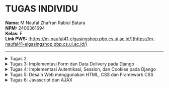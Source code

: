 # TUGAS INDIVIDU
**Nama:** M Naufal Zhafran Rabiul Batara  
**NPM:** 2406361694  
**Kelas:** F  
**Link PWS:** [https://m-naufal41-elgasingshop.pbp.cs.ui.ac.id/](https://m-naufal41-elgasingshop.pbp.cs.ui.ac.id/)

---

<details>
<summary>Tugas 2</summary>
Link: [https://m-naufal41-elgasingshop.pbp.cs.ui.ac.id/](https://m-naufal41-elgasingshop.pbp.cs.ui.ac.id/)

1. Jelaskan bagaimana cara kamu mengimplementasikan checklist di atas secara step-by-step (bukan hanya sekadar mengikuti tutorial).  
   - Membuat sebuah proyek Django baru.  
     langkah pertama saya membuat direktori baru bernama footballshop lalu saya masuk kedalam direktori tersebut menggunakan command "cd footballshop" lalu setelah itu saya membuat virtual environment dan mengaktifkannya, tujuannya agar package dan dependencies dari projek kita tidak nabrak dengan versi lain yang terinstall di komputer saya, setelah itu saya menyiapkan dependencies yang ingin saya gunakan di requirements.txt lalu menginstalasi dependencies tersebut dengan menggunakan command "pip install -r requirements.txt" lalu setelah itu baru saya membuat projek djangonya yang bernama football_shop dengan perintah "django-admin startproject football_shop ."

   - Membuat aplikasi dengan nama main pada proyek tersebut.  
     menggunakan command "python manage.py startapp main" 
     
   - Melakukan routing pada proyek agar dapat menjalankan aplikasi main.  
     mendaftarkannya ke INSTALLED_APPS di settings.py

   - Membuat model pada aplikasi main dengan nama Product dan memiliki atribut wajib sebagai berikut.  
     pertama saya buka file models.py di main lalu saya mengisi filenya seperti di tutorial namun saya mengganti isi pilihan categorynya sesuai dengan kebutuhan saya yaitu toko bola jadi saya menggantinya dengan jenis item yang ingin saya jual lalu saya mendefine id field bertipe UUIDField yang digunakan sebagai primary key, name field bertipe charfield untuk nama item yang akan saya jual dengan panjang maksimal 255 char, price field bertipe integerfield yang menyimpan harga dari item, description field bertipe textfield yang menyimpan deskripsi dari item yang akan dijual, thumbnail field bertipe URL yang menyimpan URL gambar thumbnail item, category field bertipe charfield untuk menyimpan kategori dari item, is_featured untuk menentukan apakah item ini akan ditampilkan sebagai barang unggulan atau tidak, created_at yang otomatis berisi tanggal dan waktu saat data dibuat, dan yang terakhir method __str__ yang mengembalikan representasi string dari nama dan harga item.

   - Membuat sebuah fungsi pada views.py untuk dikembalikan ke dalam sebuah template HTML yang menampilkan nama aplikasi serta nama dan kelas kamu.  
     di view saya membuat variable npm nama kelas nama projek yang akan saya gunakan di template html saya

   - Membuat sebuah routing pada urls.py aplikasi main untuk memetakan fungsi yang telah dibuat pada views.py.  
     proses mengonfirugasi routing diawali dengan membuat file urls.py di main lalu membuat urlpatterns (list berisi objek URLPATTERN yang dihasilkan fungsi path()) tidak lupa juga menambahkan urls yang kita buat tadi di main ke urlpatterns di urls.py direktori djangonya (football_shop).

   - Melakukan deployment ke PWS terhadap aplikasi yang sudah dibuat sehingga nantinya dapat diakses oleh teman-temanmu melalui Internet.  
     buka web pws lalu create new project (elgasingshop) setelah itu saya mengisi tab environs sesuai dengan isi .env.prod project saya lalu menambahkan url deployment pws ke allowed host setelah itu saya jalankan perintah yang terdapat di project command lalu mengisi git credential manager setelah itu saya push dan selesai.

2. <img width="800" height="450" alt="image" src="https://github.com/user-attachments/assets/bf8fd7bb-71d6-4fa3-a7c1-762a1e06fd14" />  
   source: https://www.dothedev.com/blog/what-is-django-used-for/

   - urls.py berfungsi untuk menentukan ke mana request HTTP diarahkan. saat user mengakses URL di browser, django memeriksa urlpattern di urls.py jika ada yang cocok, request diteruskan ke fungsi tertentu di views.py
   - views.py berfungsi untuk menangani request dan menentukan respon. awalnya dia menerima request dari urls.py setelah itu mengambil data dari models.py lalu memilikih template HTML untuk response.
   - models.py berfungsi sebagai representasi database. models.py berisi class yang mempresentasikan tabel di database, lalu views.py menggunakan model ini untuk membaca/menulis data dari atau ke databse.
   - template berfungsi untuk menyusun tampilan yang akan dikirim ke user. template menerima data dari views.py lalu menggabungkan data ke dalam HTML lalu hasil akhirnya adalah HTML response yang dikirim ke browser.

3. ada banyak peran dan fungsi settings.py yang pertama menentukan jenis database yang digunakan dan cara menghubungkannya, berisi daftar aplikasi django yang aktif dan akan digunakan dalam proyek, berisi daftar domain yang diperbolehkan mengakses app, mengatur direktori yang digunakan untuk memproses template HTML.

4. Bagaimana cara kerja migrasi database di Django?  
   migrasi database di gjango adalah proses untuk membuat dan mengubah struktur database. django memakai 2 command, yang pertama "python manage.py makemigrations" yang berfungsi membaca perubahan di models.py dan membuat folder migrations, yang kedua "python manage.py migrate" yang berfungsi untuk menjalankan file migration yang sudah dibuat ke database, django akan membuat atau mengubah tabel di database sesuai intruksi migration

5. dalam software development menurut saya lebih baik untuk mempelajari backend terlebih dahulu karena frontend menurut saya adalah hal yang mudah dipelajari bahkan bisa dengan bantuan AI, tidak dengan backend yang berisi logic yang rumit dan berhubungan databse yang dimana bersifat pribadi jadi menurut saya kita harus paham backend terlebih dahulu. namun kenapa harus memakai Django? karena yang pertama django menggunakan bahasa python yang dimana bahasa yang paling mudah untuk dipahami (mendekati bahasa manusia) lalu django menggunakan pola MVT dimana sangat bagus untuk belajar memisahkan logika view, data, dan tampilan yang merupakan dasar dari software development.

6. amann
</details>

<details>
<summary>Tugas 3: Implementasi Form dan Data Delivery pada Django</summary>

1. Mengapa kita memerlukan data delivery dalam pengimplementasian sebuah platform?  
   Data delivery dibutuhkan agar data dari server dapat diakses oleh client atau aplikasi lain dalam format yang terstandarisasi. hal ini memungkinkan aplikasi untuk:
   - Melakukan integrasi dengan sistem lain.
   - Mengirim dan menerima data secara real-time.
   - Memisahkan logika backend dan frontend, sehingga frontend bisa mengambil data tanpa harus terikat dengan template HTML.

2. Mana yang lebih baik antara XML dan JSON? Mengapa JSON lebih populer dibandingkan XML?  
   - XML cocok untuk data yang memiliki struktur kompleks dan membutuhkan validasi ketat.  
   - sedangkan JSON Lebih ringkas, mudah dibaca manusia maupun mesin, lebih cepat diparsing, dan sudah menjadi standar dalam komunikasi API modern.  
     JSON lebih populer karena lebih efisien, simpel, dan didukung luas di berbagai bahasa pemrograman.

3. Fungsi dari method is_valid() pada form Django dan mengapa kita membutuhkannya?  
   Method is_valid() digunakan untuk:
   - Mengecek apakah data yang dikirim user melalui form sesuai dengan aturan yang didefinisikan di model atau form.
   - Menghindari error ketika data disimpan ke database.  
     kita membutuhkan is_valid() karena tanpa is_valid(), data yang tidak sesuai bisa masuk ke database dan menimbulkan inkonsistensi.

4. Mengapa kita membutuhkan csrf_token saat membuat form di Django? Apa yang dapat terjadi jika kita tidak menambahkannya?  
   - csrf_token digunakan untuk mencegah CSRF (Cross-Site Request Forgery), yaitu serangan di mana penyerang mencoba mengirim permintaan palsu ke server dengan identitas user yang sedang login.  
   - Jika csrf_token tidak ditambahkan, form Django akan ditolak secara default (Forbidden 403).  
   - Tanpa proteksi ini, penyerang bisa mengeksploitasi user yang sedang login untuk melakukan aksi berbahaya, misalnya menghapus data atau melakukan transaksi tanpa izin.

5. Bagaimana cara mengimplementasikan checklist tugas ini secara step-by-step?  
   1. Membuat 4 fuction baru di views dengan menggunakan Httpresponse dan seriaizers untuk menampilkan data dalam format XML, JSON, XML by ID, dan JSON by ID.  
   2. Menambahkan routing URL di urls.py untuk masing-masing view.  
   3. membuat base.html (direktori templates pada root) yang berfungsi sebagai template dasar yang dapat digunakan sebagai kerangka umum untuk halaman web lainnya  
   4. menambahkan base.html tadi ke list TEMPLATES di settings.py  
   5. edit main.html pada dir main/templates agar menggunakan template utama  
   6. membuat forms.py  
   7. menambahkan function create_items & show_items pada views.py dan membuat list item pada fuction show_main  
   8. import function yang telah dibuat ke urls.py  
   9. membuat tampilan baru untuk main.html (buat button add items dan juga menampilkan daftar berita dan juga button detail).  
   10. Membuat create_items & items_detail (.html) untuk halaman ketika button additems di klik dan juga button detail.

6. Feedback untuk Asdos di Tutorial 2  
   amann

Dokumentasi Postman  
<img width="1470" height="919" alt="Screenshot 2025-09-17 at 03 56 59" src="https://github.com/user-attachments/assets/91fb4f94-561c-4d44-afdd-0fea11b29762" />  
<img width="1470" height="919" alt="Screenshot 2025-09-17 at 03 57 03" src="https://github.com/user-attachments/assets/a459f6f8-f10b-4d1c-8280-61aa4b06577e" />  
<img width="1470" height="919" alt="Screenshot 2025-09-17 at 03 57 06" src="https://github.com/user-attachments/assets/bc1b547b-b007-408e-b20f-08da01317b82" />  
<img width="1470" height="919" alt="Screenshot 2025-09-17 at 03 57 08" src="https://github.com/user-attachments/assets/06f1fc9e-58a3-4a28-a377-cb3845220bb6" />
</details>

<details>
<summary>Tugas 4: Implementasi Autentikasi, Session, dan Cookies pada Django</summary>

## Pertanyaan di README

<details>
<summary>1. Apa itu Django AuthenticationForm? Jelaskan juga kelebihan dan kekurangannya.</summary>

**AuthenticationForm** adalah form bawaan Django untuk proses login.  
- **Kelebihan**: Mudah digunakan, langsung terintegrasi dengan sistem autentikasi Django.  
- **Kekurangan**: Kurang fleksibel jika butuh customisasi form login yang kompleks.

</details>

<details>
<summary>2. Apa perbedaan antara autentikasi dan otorisasi? Bagaiamana Django mengimplementasikan kedua konsep tersebut?</summary>

- **Autentikasi**: Proses memverifikasi identitas pengguna (misalnya login dengan username & password).  
- **Otorisasi**: Proses menentukan hak akses pengguna setelah berhasil diautentikasi.  
  Django menggunakan `django.contrib.auth` untuk autentikasi dan `permissions`/`groups` untuk otorisasi.

</details>

<details>
<summary>3. Kelebihan & Kekurangan Session dan Cookies</summary>

- **Session**  
  - **Kelebihan**: Data tersimpan di server → lebih aman.  
  - **Kekurangan**: Membutuhkan manajemen penyimpanan di server.  
- **Cookies**  
  - **Kelebihan**: Ringan, langsung tersimpan di browser.  
  - **Kekurangan**: Rentan dimanipulasi/diintip jika tidak dienkripsi.

</details>

<details>
<summary>4. Apakah penggunaan Cookies aman secara default?</summary>

- **Cookies** tidak selalu aman secara default.  
- Potensi risiko: *session hijacking*, *cross-site scripting (XSS)*.  
- **Django** menyediakan mitigasi:  
  - `HttpOnly=True` → mencegah akses JavaScript.  
  - `Secure=True` → hanya dikirim lewat HTTPS.  
  - `SESSION_COOKIE_AGE` → atur waktu kadaluarsa.

</details>

## Implementasi Checklist Step by Step

<details>
<summary>1. Mengimplementasikan fungsi registrasi, login, dan logout untuk memungkinkan pengguna mengakses aplikasi sesuai dengan status login/log out-nya.</summary>

1. membuat function regist, login ,logout  
2. membuat tampilan page untuk registrasi, login. untuk logout cuman ditambahkan button pada main.html  
3. Merestriksi Akses Halaman Main dan item Detail dengan menggunakan @loginrequired  
4. menambahkan info last login

</details>

<details>
<summary>2. Membuat dua (2) akun pengguna dengan masing-masing tiga (3) dummy data menggunakan model yang telah dibuat sebelumnya untuk setiap akun di lokal.</summary>

1. elgasing  
   - Jersey  
   - El gasing de la Goat  
   - onananananna  

2. decul  
   - Jersey  
   - Barca  
   - Bangku

</details>

<details>
<summary>3. Menghubungkan model Product dengan User</summary>

1. import user di models.py dengan menambahkan line command "from django.contrib.auth.models import User"  
2. define user sebagai "user = models.ForeignKey(User, on_delete=models.CASCADE, null=True)" ini berfungsi untuk menghubungkan satu items dengan satu user melalui sebuah relationship  
3. buat migrasi model lalu migrasi  
4. edit views.py di bagian create_items  

@login_required(login_url='/login')
def create_items(request):
    form = ItemForm(request.POST or None)
    if form.is_valid() and request.method == "POST":
        form_entry = form.save(commit = False)
        form_entry.user = request.user
        form_entry.save()
        return redirect('main:show_main')
    context = {'form': form}
    return render(request, "create_items.html", context)
    
Parameter commit=False pada potongan kode di atas digunakan agar Django tidak langsung menyimpan objek hasil form ke database. Dengan begitu, kita memiliki kesempatan untuk memodifikasi objek tersebut terlebih dahulu sebelum disimpan.

membuat filter type di show main untuk tampilan default kita set ke all (semua barang yang dijual oleh semua user)

menambahkan tombol all and my items di main_html

menambah info seller di item detail

</details> 
<details> 
<summary>4. Menampilkan detail informasi pengguna yang sedang logged in seperti username dan menerapkan cookies seperti last_login pada halaman utama aplikasi.</summary>

mengubah bagian kode di fungsi login_user untuk menyimpan cookie baru bernama last_login yang berisi timestamp terakhir kali pengguna melakukan login.

menambah lastlogin pada context variable di show_main

mengubah fungsi logout agar menghapus cookie setelah logout

menambah info lastlogin di main html

</details> 
</details> 
<details> 
<summary>Tugas 5: Desain Web menggunakan HTML, CSS dan Framework CSS</summary> 
<details> 
<summary>Jawaban Pertanyaan</summary> 
<details> 
<summary>Jika terdapat beberapa CSS selector untuk suatu elemen HTML, jelaskan urutan prioritas pengambilan CSS selector tersebut!</summary>

Urutan prioritas menentukan style mana yang akan diterapkan jika ada beberapa CSS yang menargetkan elemen yang sama. urutannya sebagai berikut:

Inline style (<divstyle="color: red;">)

ID selector (#id)

Class, pseudo-class, attribute selector (.class, :hover, [type="text"])

Element selector (div, p, h1)

Universal selector (*)

</details> 
<details> 
<summary>Mengapa responsive design menjadi konsep yang penting dalam pengembangan aplikasi web? Berikan contoh aplikasi yang sudah dan belum menerapkan responsive design, serta jelaskan mengapa!</summary>

ada banyak alasan kenapa responsive design menjadi konsep penting namun menurut saya alasan utamanya adalah untuk user experience yang baik dan juga responsive design mendukung tampilan untuk segala jenis device tanpa harus membuat versi yang berbeda.
contoh yang sudah menerapkan dan belum:

sudah: instagram, tokopedia

belum: pacil web service

</details> 
<details> 
<summary>Jelaskan perbedaan antara margin, border, dan padding, serta cara untuk mengimplementasikan ketiga hal tersebut!</summary>

Margin adalah jarak luar elemen ke elemen lain sedangkan border adalah garis di sekitar elemen sedangkan padding adalah jarak dalam antara konten elemen dengan border
contoh implementasi:

div {
  margin: 20px;   /* jarak luar 20px */
  padding: 10px;  /* jarak dalam 10px */
  border: 2px solid black; /* garis hitam 2px */
}

</details> 
<details> 
<summary>Jelaskan konsep flex box dan grid layout beserta kegunaannya!</summary>

Flexbox dan Grid adalah layout modern CSS untuk mengatur posisi elemen. bedanya flexbox untuk satu dimensi(baris/kolom) sedangkan grid untuk dua dimensi

</details> 
</details> 
<details> 
<summary>Penjelasan Step by Step</summary>

implementasi fungsi untuk menghapus dan mengedit product
pertama kita buat dulu functionnya di views.py lalu setelah itu kita tambahkan pathnya di urls.py setelah itu kita buat button buat edit and delete

kustomisasi desain template HTML
sebenarnya bagian ini saya bingung mau jelasin gimana tapi intinya yang pertama itu saya setting dulu agar tailwind dapat digunakan dan juga membuat static global css untuk style yang digunakan berulang kali (jadi otomatis ke set stylenya tidak perlu menambah style lagi) setelah itu sebenarnya kurang lebih sama kayak tutorial paling pemilihan warna saja yang berbeda saya menggunakan warna biru saya juga membuat sedikit perubahan di bagian card karna tidak boleh persis sama, pada cardnya saya mengganti readmore jadi view details lalu informasi views saya ganti jadi informasi penjual setelah itu saya sedikit menambahkan efek hover.

navigation bar
ini juga kurang lebih sama paling beda warna dan juga untuk info user dan juga logout saya menggunakan logo user yang bisa drop down

</details> 
</details>
<details>
<summary>Tugas 6: Javascript dan AJAX</summary>
### 1. Apa perbedaan antara synchronous request dan asynchronous request?
- **Synchronous request**: Browser akan menunggu server merespons sebelum melanjutkan eksekusi kode berikutnya. Akibatnya, halaman bisa terasa “freeze” jika request lama.  
- **Asynchronous request**: Browser tidak perlu menunggu respon selesai. Request dijalankan di background, sehingga user tetap bisa berinteraksi dengan halaman tanpa terganggu.  

### 2. Bagaimana AJAX bekerja di Django (alur request–response)?
1. User melakukan aksi di browser (misalnya klik tombol).  
2. JavaScript mengirim request AJAX ke server Django (biasanya via `fetch()` atau `XMLHttpRequest`).  
3. Django menerima request, memproses data (misalnya query database), lalu mengembalikan response (JSON/HTML).  
4. JavaScript menerima response dan memperbarui DOM tanpa reload halaman.  

### 3. Apa keuntungan menggunakan AJAX dibandingkan render biasa di Django?
- **Tanpa reload**: Halaman tidak harus dimuat ulang setiap kali ada data baru.  
- **User experience lebih baik**: Interaksi terasa cepat dan dinamis.  
- **Efisiensi bandwidth**: Hanya data yang diperlukan yang dikirim, bukan seluruh halaman.  
- **Interaktif**: Bisa menampilkan notifikasi/toast, update tabel/card secara real-time.  

### 4. Bagaimana cara memastikan keamanan saat menggunakan AJAX untuk fitur Login dan Register di Django?
- Gunakan **CSRF token** di setiap request AJAX agar aman dari CSRF attack.  
- Pastikan data sensitif (password, email) selalu dikirim melalui HTTPS.  
- Validasi data di server-side, jangan hanya di client-side.  
- Batasi response agar tidak membocorkan informasi internal (contoh: jangan kirim stack trace).  

### 5. Bagaimana AJAX mempengaruhi pengalaman pengguna (User Experience) pada website?
- Membuat aplikasi terasa lebih cepat dan responsif.  
- Mengurangi waktu tunggu karena data bisa diupdate sebagian, bukan seluruh halaman.  
- Memberikan pengalaman seperti aplikasi desktop/mobile (SPA-like).  
- Contoh nyata: form login yang menampilkan error tanpa reload, atau tabel item yang langsung terupdate setelah user menambah data.  
</details>
